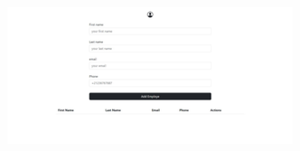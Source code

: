 

<img src="https://github.com/Abdessamad7687/react-employes-crud/blob/main/src/assets/demo.jpg" />
